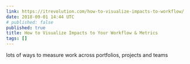 ```yaml
---
link: https://itrevolution.com/how-to-visualize-impacts-to-workflow/
date: 2018-09-01 14:44 UTC
# published: false
published: true
title: How to Visualize Impacts to Your Workflow & Metrics
tags: []
---
```


lots of ways to measure work across portfolios, projects and teams
